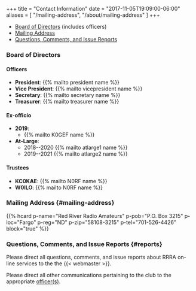 +++
title = "Contact Information"
date = "2017-11-05T19:09:00-06:00"
aliases = [ "/mailing-address", "/about/mailing-address" ]
+++
* [Board of Directors](#board-of-directors) (includes officers)
* [Mailing Address](#mailing-address)
* [Questions, Comments, and Issue Reports](#reports)

### Board of Directors


#### Officers

* **President**: {{% mailto president name %}}
* **Vice President**: {{% mailto vicepresident name %}}
* **Secretary**: {{% mailto secretary name %}}
* **Treasurer**: {{% mailto treasurer name %}}

#### Ex-officio

* **2019**:
    *  {{% mailto K0GEF name %}}
* **At-Large**:
    * 2018--2020 {{% mailto atlarge1 name %}}
    * 2019--2021 {{% mailto atlarge2 name %}}

#### Trustees

* **KC0KAE**: {{% mailto N0RF name %}}
* **W0ILO**: {{% mailto N0RF name %}}

### Mailing Address {#mailing-address}

{{% hcard p-name="Red River Radio Amateurs" p-pob="P.O. Box 3215" p-loc="Fargo" p-reg="ND" p-zip="58108-3215" p-tel="701-526-4426" block="true" %}}

### Questions, Comments, and Issue Reports {#reports}

Please direct all questions, comments, and issue reports about 
RRRA on-line services to the the {{< webmaster >}}.

Please direct all other communications pertaining to the club to the
appropriate [officer\(s\)](#officers).
